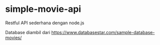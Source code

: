 # simple-movie-api
Restful API sederhana dengan node.js


Database diambil dari https://www.databasestar.com/sample-database-movies/

